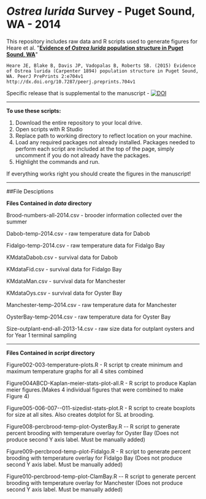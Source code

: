 _Ostrea lurida_ Survey - Puget Sound, WA - 2014
=====================

This repository includes raw data and R scripts used to generate figures for Heare et al. "[**Evidence of _Ostrea lurida_ population structure in Puget Sound, WA**](https://peerj.com/preprints/704v1/)" 
```
Heare JE, Blake B, Davis JP, Vadopalas B, Roberts SB. (2015) Evidence of Ostrea lurida (Carpenter 1894) population structure in Puget Sound, WA. PeerJ PrePrints 2:e704v1 http://dx.doi.org/10.7287/peerj.preprints.704v1
```

Specific release that is supplemental to the manuscript - [![DOI](https://zenodo.org/badge/doi/10.5281/zenodo.30372.svg)](http://dx.doi.org/10.5281/zenodo.13201)

---


**To use these scripts:**

1. Download the entire repository to your local drive. 
2. Open scripts with R Studio
3. Replace path to working directory to reflect location on your machine.
4. Load any required packages not already installed. Packages needed to perform each script are included at the top of the page, simply uncomment if you do not already have the packages.
6. Highlight the commands and run. 

If everything works right you should create the figures in the manuscript!

---

##File Desciptions

**Files Contained in _data_ directory**

Brood-numbers-all-2014.csv  -  brooder information collected over the summer

Dabob-temp-2014.csv  -  raw temperature data for Dabob

Fidalgo-temp-2014.csv  -  raw temperature data for Fidalgo Bay

KMdataDabob.csv  -  survival data for Dabob

KMdataFid.csv  -  survival data for Fidalgo Bay

KMdataMan.csv  -  survival data for Manchester

KMdataOys.csv  -  survival data for Oyster Bay

Manchester-temp-2014.csv  - raw temperature data for Manchester

OysterBay-temp-2014.csv -  raw temperature data for Oyster Bay

Size-outplant-end-all-2013-14.csv  -  raw size data for outplant oysters and for Year 1 terminal sampling 
          
--- 
**Files Contained in _script_ directory**

Figure002-003-temperature-plots.R  -  R script tp create minimum and maximum temperature graphs for all 4 sites combined

Figure004ABCD-Kaplan-meier-stats-plot-all.R  -  R script to produce Kaplan meier figures.(Makes 4 individual figures that were combined to make Figure 4)

Figure005-006-007--011-sizedist-stats-plot.R  -   R script to create boxplots for size at all sites. Also creates dotplot for SL at brooding.

Figure008-percbrood-temp-plot-OysterBay.R  -- R script to generate percent brooding with temperature overlay for Oyster Bay (Does not produce second Y axis label. Must be manually added)
    
Figure009-percbrood-temp-plot-Fidalgo.R  - R script to generate percent brooding with temperature overlay for Fidalgo Bay (Does not produce second Y axis label. Must be manually added)
   
Figure010-percbrood-temp-plot-ClamBay.R  -- R script to generate percent brooding with temperature overlay for Manchester (Does not produce second Y axis label. Must be manually added)


    

    

